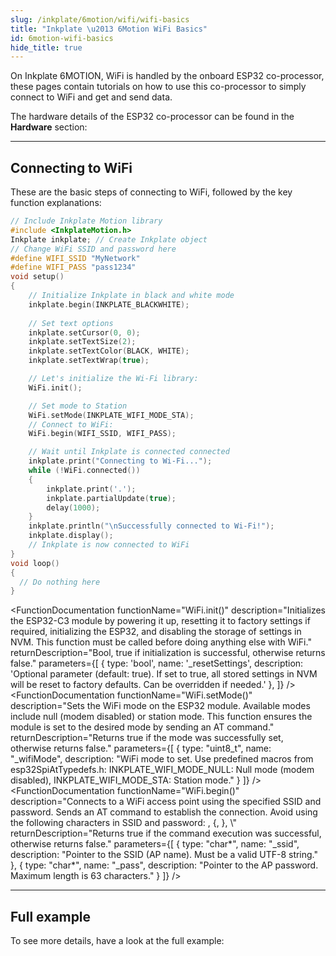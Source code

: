 ```yaml
---
slug: /inkplate/6motion/wifi/wifi-basics
title: "Inkplate \u2013 6Motion WiFi Basics"
id: 6motion-wifi-basics
hide_title: true
---
```

<SectionTitle title="WiFi basics" backgroundImage="/img/wifi.png" />

On Inkplate 6MOTION, WiFi is handled by the onboard ESP32 co-processor, these pages contain tutorials on how to use this co-processor to simply connect to WiFi and get and send data.

<InfoBox>The hardware details of the ESP32 co-processor can be found in the **Hardware** section:<QuickLink 
  title="ESP32 co-processor hardware details" 
  description="Hardware details and schematics related to the ESP32 co-processor"
  url="/inkplate/6motion/hardware/esp32" 
/></InfoBox>

---

## Connecting to WiFi

These are the basic steps of connecting to WiFi, followed by the key function explanations:
```cpp
// Include Inkplate Motion library
#include <InkplateMotion.h>
Inkplate inkplate; // Create Inkplate object
// Change WiFi SSID and password here
#define WIFI_SSID "MyNetwork"
#define WIFI_PASS "pass1234"
void setup()
{
    // Initialize Inkplate in black and white mode
    inkplate.begin(INKPLATE_BLACKWHITE);
    
    // Set text options
    inkplate.setCursor(0, 0);
    inkplate.setTextSize(2);
    inkplate.setTextColor(BLACK, WHITE);
    inkplate.setTextWrap(true);

    // Let's initialize the Wi-Fi library:
    WiFi.init();

    // Set mode to Station
    WiFi.setMode(INKPLATE_WIFI_MODE_STA);
    // Connect to WiFi:
    WiFi.begin(WIFI_SSID, WIFI_PASS);

    // Wait until Inkplate is connected connected
    inkplate.print("Connecting to Wi-Fi...");
    while (!WiFi.connected())
    {
        inkplate.print('.');
        inkplate.partialUpdate(true);
        delay(1000);
    }
    inkplate.println("\nSuccessfully connected to Wi-Fi!");
    inkplate.display();
    // Inkplate is now connected to WiFi    
}
void loop()
{
  // Do nothing here
}
```
<FunctionDocumentation
  functionName="WiFi.init()"
  description="Initializes the ESP32-C3 module by powering it up, resetting it to factory settings if required, initializing the ESP32, and disabling the storage of settings in NVM. This function must be called before doing anything else with WiFi."
  returnDescription="Bool, true if initialization is successful, otherwise returns false."
  parameters={[
    { type: 'bool', name: '_resetSettings', description: 'Optional parameter (default: true). If set to true, all stored settings in NVM will be reset to factory defaults. Can be overridden if needed.' },
  ]}
/>
<FunctionDocumentation
  functionName="WiFi.setMode()"
  description="Sets the WiFi mode on the ESP32 module. Available modes include null (modem disabled) or station mode. This function ensures the module is set to the desired mode by sending an AT command."
  returnDescription="Returns true if the mode was successfully set, otherwise returns false."
  parameters={[
    { type: "uint8_t", name: "_wifiMode", description: "WiFi mode to set. Use predefined macros from esp32SpiAtTypedefs.h: INKPLATE_WIFI_MODE_NULL: Null mode (modem disabled), INKPLATE_WIFI_MODE_STA: Station mode." }
  ]}
/>
<FunctionDocumentation
  functionName="WiFi.begin()"
  description="Connects to a WiFi access point using the specified SSID and password. Sends an AT command to establish the connection. Avoid using the following characters in SSID and password: , {, }, \\"
  returnDescription="Returns true if the command execution was successful, otherwise returns false."
  parameters={[
    { type: "char*", name: "_ssid", description: "Pointer to the SSID (AP name). Must be a valid UTF-8 string." },
    { type: "char*", name: "_pass", description: "Pointer to the AP password. Maximum length is 63 characters." }
  ]}
/>
<FunctionDocumentation
  functionName="WiFi.connected()"
  description="Checks the connection status of the ESP32 WiFi module. Returns whether the module is connected to an access point."
  returnDescription="Returns true if the ESP32 is connected to the AP, otherwise returns false."
/>

<FunctionDocumentation
  functionName="WiFi.disconnect()"
  description="Sends a command to the ESP32 module to disconnect from the currently connected access point."
  returnDescription="Returns true if the command was executed successfully, otherwise returns false."
/>

---
## Full example

To see more details, have a look at the full example:
<QuickLink 
  title="Inkplate_6_Motion_WiFi_Simple.ino" 
  description="Connect to the internet and print the contents of a .txt file"
  url="https://github.com/SolderedElectronics/Inkplate_Motion_Arduino_Library/blob/main/examples/Inkplate6Motion/Advanced/Web_WiFi/Inkplate_6_Motion_WiFi_Simple/Inkplate_6_Motion_WiFi_Simple.ino" 
/>

